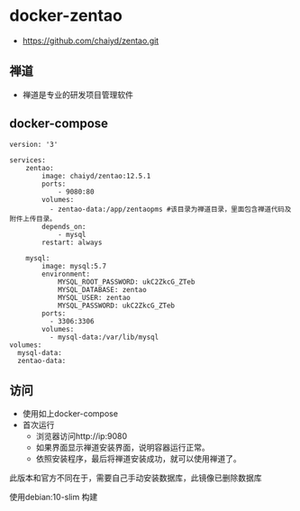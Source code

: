 # docker-zentao

* https://github.com/chaiyd/zentao.git

## 禅道
* 禅道是专业的研发项目管理软件


## docker-compose
```
version: '3'

services:
    zentao:
        image: chaiyd/zentao:12.5.1
        ports:
            - 9080:80
        volumes:
          - zentao-data:/app/zentaopms #该目录为禅道目录，里面包含禅道代码及附件上传目录。
        depends_on:
            - mysql
        restart: always

    mysql:
        image: mysql:5.7
        environment:
            MYSQL_ROOT_PASSWORD: ukC2ZkcG_ZTeb
            MYSQL_DATABASE: zentao
            MYSQL_USER: zentao
            MYSQL_PASSWORD: ukC2ZkcG_ZTeb
        ports:
          - 3306:3306            
        volumes:
          - mysql-data:/var/lib/mysql
volumes:
  mysql-data:
  zentao-data:
```

## 访问
* 使用如上docker-compose
* 首次运行
  * 浏览器访问http://ip:9080
  * 如果界面显示禅道安装界面，说明容器运行正常。
  * 依照安装程序，最后将禅道安装成功，就可以使用禅道了。

此版本和官方不同在于，需要自己手动安装数据库，此镜像已删除数据库

使用debian:10-slim 构建
